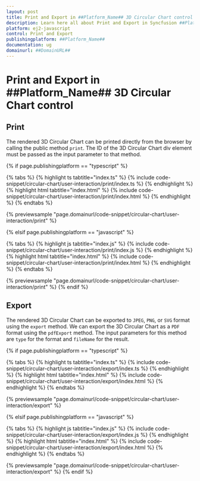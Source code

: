 ```yaml
---
layout: post
title: Print and Export in ##Platform_Name## 3D Circular Chart control | Syncfusion
description: Learn here all about Print and Export in Syncfusion ##Platform_Name## 3D Circular Chart control of Syncfusion Essential JS 2 and more.
platform: ej2-javascript
control: Print and Export
publishingplatform: ##Platform_Name##
documentation: ug
domainurl: ##DomainURL##
---
```


# Print and Export in ##Platform_Name## 3D Circular Chart control

## Print

The rendered 3D Circular Chart can be printed directly from the browser by calling the public method `print`. The ID of the 3D Circular Chart div element must be passed as the input parameter to that method.

{% if page.publishingplatform == "typescript" %}

{% tabs %}
{% highlight ts tabtitle="index.ts" %}
{% include code-snippet/circular-chart/user-interaction/print/index.ts %}
{% endhighlight %}
{% highlight html tabtitle="index.html" %}
{% include code-snippet/circular-chart/user-interaction/print/index.html %}
{% endhighlight %}
{% endtabs %}
        
{% previewsample "page.domainurl/code-snippet/circular-chart/user-interaction/print" %}

{% elsif page.publishingplatform == "javascript" %}

{% tabs %}
{% highlight js tabtitle="index.js" %}
{% include code-snippet/circular-chart/user-interaction/print/index.js %}
{% endhighlight %}
{% highlight html tabtitle="index.html" %}
{% include code-snippet/circular-chart/user-interaction/print/index.html %}
{% endhighlight %}
{% endtabs %}

{% previewsample "page.domainurl/code-snippet/circular-chart/user-interaction/print" %}
{% endif %}

## Export

The rendered 3D Circular Chart can be exported to `JPEG`, `PNG`, or `SVG` format using the `export` method. We can export the 3D Circular Chart as a `PDF` format using the `pdfExport` method. The input parameters for this method are `type` for the format and `fileName` for the result.

{% if page.publishingplatform == "typescript" %}

{% tabs %}
{% highlight ts tabtitle="index.ts" %}
{% include code-snippet/circular-chart/user-interaction/export/index.ts %}
{% endhighlight %}
{% highlight html tabtitle="index.html" %}
{% include code-snippet/circular-chart/user-interaction/export/index.html %}
{% endhighlight %}
{% endtabs %}
        
{% previewsample "page.domainurl/code-snippet/circular-chart/user-interaction/export" %}

{% elsif page.publishingplatform == "javascript" %}

{% tabs %}
{% highlight js tabtitle="index.js" %}
{% include code-snippet/circular-chart/user-interaction/export/index.js %}
{% endhighlight %}
{% highlight html tabtitle="index.html" %}
{% include code-snippet/circular-chart/user-interaction/export/index.html %}
{% endhighlight %}
{% endtabs %}

{% previewsample "page.domainurl/code-snippet/circular-chart/user-interaction/export" %}
{% endif %}
